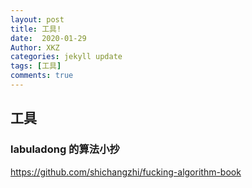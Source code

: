 ```yaml
---
layout: post
title: 工具!
date:  2020-01-29
Author: XKZ
categories: jekyll update
tags: [工具]
comments: true
---
```

## 工具
### labuladong 的算法小抄
https://github.com/shichangzhi/fucking-algorithm-book